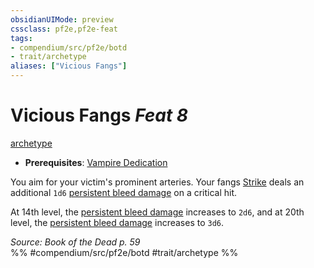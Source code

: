 ```yaml
---
obsidianUIMode: preview
cssclass: pf2e,pf2e-feat
tags:
- compendium/src/pf2e/botd
- trait/archetype
aliases: ["Vicious Fangs"]
---
```

# Vicious Fangs  *Feat 8*  
[archetype](archetype.md "Archetype Feat Trait")  

- **Prerequisites**: [Vampire Dedication](vampire-dedication-botd.md)

You aim for your victim's prominent arteries. Your fangs [Strike](strike.md) deals an additional `1d6` [persistent bleed damage](conditions.md#Persistent%20Damage) on a critical hit.

At 14th level, the [persistent bleed damage](conditions.md#Persistent%20Damage) increases to `2d6`, and at 20th level, the [persistent bleed damage](conditions.md#Persistent%20Damage) increases to `3d6`.

*Source: Book of the Dead p. 59*  
%% #compendium/src/pf2e/botd #trait/archetype %%